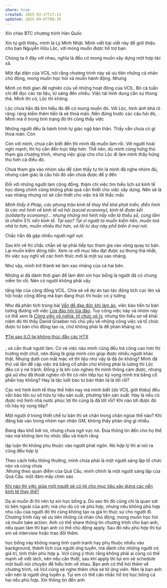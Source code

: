 ```yaml
---
share: true
created: 2025-03-27T17:13
updated: 2025-09-07T08:39
---
```

Xin chào BTC chương trình Hàn Quốc

Xin tự giới thiệu, mình là Lý Minh Nhật. Mình viết bài viết này để giới thiệu cho bạn Nguyễn Hữu Lộc, với mong muốn được hỗ trợ bạn.

Chúng ta ở đây với nhau, nghĩa là đều có mong muốn xây dựng một hợp tác xã. 

Một đại diện của VCIL nói rằng chương trình này sẽ ưu tiên những cá nhân chủ động, mong muốn học hỏi và muốn hành động. Nhưng 

Mình có thời gian để nghiên cứu về những hoạt động của VCIL. Bỏ cả tuần chỉ để đọc các tài liệu, từ sáng đến chiều. Việc tái hình dung cần sự thong thả. Mình thì có, Lộc thì không.

Lộc chưa hẳn đã tìm hiểu đủ để có mong muốn đó. Với Lộc, hình ảnh khá rõ ràng: ráng kiếm thêm tiền là sẽ thoả mãn. Nên đứng trước các câu hỏi đó, . Mình mà ở trong tình trạng đó thì cũng thấy việc 

Những người đều là hành trình tự giác ngộ bản thân. Thấy vẫn chưa có gì thoả mãn. Còn

Còn với mình, chưa cần biết đến thì mình đã muốn làm rồi. Với người hoài nghi mạnh, thì họ cần đến trực tiếp hơn. Thế nên, dù mình cũng hứng thú tham gia chương trình, nhưng việc giúp cho cho Lộc đi làm mình thấy hứng thú hơn cả điều đó.

Chưa tham gia vào nhóm sâu để cảm thấy tự tin là mình đã nghe nhóm đủ, nhưng cảm giác là câu hỏi đó vẫn chưa được để ý đến 

Đối với những người làm cộng đồng. thậm chí việc tìm hiểu lịch sử kinh tế học dòng chính cũng không phải quá cần thiết cho việc xây dựng. Nên sẽ là xao nhãng nhưng nó sẽ cần thiết cho việc trả lời thắc mắc

_Mình thấy ở Pháp, các phong trào kinh tế thay thế khá phát triển, điển hình là các mô hình về kinh tế xã hội (social economy), kinh tế đoàn kết (solidarity economy)… nhưng những mô hình này vẫn là thiểu số, cùng lắm là chiếm 5% nền kinh tế. Tại sao? Tại vì người ta muốn kiếm tiền, muốn toà nhà to hơn, muốn nhiều thứ hơn, và lối tư duy này phổ biến ở mọi nơi._


Chắc hẳn đã gặp nhiều người ngờ vực

Sau khi về thì chắc chắn sẽ lại phải tiếp tục tham gia vào vòng quay tư bản. Lại muốn kiếm dòng tiền. Xem ra với mục tiêu đạt được sự thong thả nhất, thì việc suy nghĩ về các hình thức mới là một sự xao nhãng. 

Như vậy, mình trở thành kẻ làm xao nhãng của cả hai bên. 


Những ai đã dành thời gian để làm đơn xin học bổng là người đã có chung niềm tin rồi. Nên có người không phải vậy 

tầng lớp của cộng đồng VCIL.
Chia sẻ về dự án tạo tác động tích cực lên xã hội hoặc cộng đồng mà bạn đang thực thi hoặc có ý tưởng

Như đã phân tích trong bài [Vấn đề đạo đức khi làm ảo](../Gi%C3%BAp%20nhau%20ki%E1%BA%BFm%20ti%E1%BB%81n/Ch%E1%BA%A1y%20ch%E1%BB%89%20ti%C3%AAu%20cho%20nh%C3%A2n%20vi%C3%AAn%20c%C3%B4ng%20ty/Ch%C6%A1i%20ch%C3%ADnh%20s%C3%A1ch/V%E1%BA%A5n%20%C4%91%E1%BB%81%20%C4%91%E1%BA%A1o%20%C4%91%E1%BB%A9c.md), việc bào tiền tư bản tương đương với việc [Lừa đảo hội lừa đảo](../../%F0%9F%93%9CT%C3%A0i%20nguy%C3%AAn/%C3%9D%20t%C6%B0%E1%BB%9Fng%20ki%E1%BA%BFm%20ti%E1%BB%81n/%C3%9D%20t%C6%B0%E1%BB%9Fng/C%C3%B4ng%20vi%E1%BB%87c%20th%E1%BB%9Di%20v%E1%BB%A5,%20c%E1%BB%99ng%20t%C3%A1c%20vi%C3%AAn/L%E1%BB%ABa%20%C4%91%E1%BA%A3o%20h%E1%BB%99i%20l%E1%BB%ABa%20%C4%91%E1%BA%A3o.md). Tuy công việc này và nhóm này có thể xem là [Công việc vô nghĩa, tổ chức vô lý](../../%E2%9A%A1Hi%E1%BB%83u%20bi%E1%BA%BFt%20s%C3%A2u/N%E1%BB%81n%20kinh%20t%E1%BA%BF%20h%C3%A0ng%20ho%C3%A1/Kinh%20t%E1%BA%BF%20ch%C3%ADnh%20tr%E1%BB%8B/Ch%E1%BB%A7%20ngh%C4%A9a%20t%C6%B0%20b%E1%BA%A3n,%20t%C3%A2n%20t%E1%BB%B1%20do/C%C3%B4ng%20vi%E1%BB%87c%20v%C3%B4%20ngh%C4%A9a,%20t%E1%BB%95%20ch%E1%BB%A9c%20v%C3%B4%20l%C3%BD.md), nhưng tìm hiểu sơ về khái niệm đó thì thấy David Graeber nói chủ yếu về những công việc và tổ chức được tư bản chủ động tạo ra, chứ không phải là để phản kháng nó.

[❓Tại sao ILO lại không thúc đẩy các HTX](../../%E2%9A%A1Hi%E1%BB%83u%20bi%E1%BA%BFt%20s%C3%A2u/Ph%C3%A1t%20tri%E1%BB%83n%20b%E1%BB%81n%20v%E1%BB%AFng.%20C%C3%A1c%20n%E1%BB%81n%20kinh%20t%E1%BA%BF%20thay%20th%E1%BA%BF/C%C3%A1c%20n%E1%BB%81n%20kinh%20t%E1%BA%BF%20thay%20th%E1%BA%BF/H%E1%BB%A3p%20t%C3%A1c%20x%C3%A3/%E2%9D%93T%E1%BA%A1i%20sao%20ILO%20l%E1%BA%A1i%20kh%C3%B4ng%20th%C3%BAc%20%C4%91%E1%BA%A9y%20c%C3%A1c%20HTX.md)

, và cần thuê người làm. Có vẻ việc nào mình cũng đều trả công cao hơn thị trường một chút, nên đúng là giúp mình còn giúp được nhiều người khác thật. Nhưng dưới con mắt mác xít thì liệu như vậy là đã ổn không? Mình đã thử vài lần đề cập việc trả bằng cổ phần chứ không phải là lương thì Lộc đều có ý né tránh. Đồng ý là khi còn nghèo thì mình thông cảm được, nhưng giả sử như đã thoát nghèo rồi thì có nên tiếp tục kỳ vọng mình trả bằng cổ phần hay không? Hay là tặc lưỡi bảo tư bản thân tả là tốt rồi?

Các mô hình kinh tế thay thế hiện nay mà mình biết (do VCIL giới thiệu) đều vẫn bảo tồn sự sở hữu tự liệu sản xuất, phương tiện sản xuất. Hay là nếu có được mô hình nhà nước phúc lợi thì cũng là đã tốt rồi? Khi nào tới được đó rồi hãy kỳ vọng tiếp? 

Một người ở trong thiết chế tư bản thì sẽ chân trong chân ngòai thế nào?
Khi đăng bài vào trong nhóm nạn nhân GM, không thấy phản ứng gì nhiều.

Đang đau khổ bởi nó, nhưng chưa ngờ vực nó. Đưa thông tin đến cho họ thế nào mà không làm họ nhức đầu và trách rằng 

lập luận thì không phụ thuộc vào người phát ngôn. Nó hợp lý thì ai nói ra cũng đều hợp lý


Theo cách hiểu thông thường, mình chưa phải là một người sáng lập tổ chức nào và cũng chưa \
.Nhưng theo quan điểm của Quả Cầu, mình chính là một người sáng lập của Quả Cầu.
một đám mấy chim sáo


[Khi nào thì việc giúp một người sẽ có lợi cho mục tiêu xây dựng các nền kinh tế thay thế?](../Gi%C3%BAp%20nhau%20tho%C3%A1t%20n%E1%BB%A3/T%C3%A0i%20li%E1%BB%87u/Khi%20n%C3%A0o%20th%C3%AC%20vi%E1%BB%87c%20gi%C3%BAp%20m%E1%BB%99t%20ng%C6%B0%E1%BB%9Di%20s%E1%BA%BD%20c%C3%B3%20l%E1%BB%A3i%20cho%20m%E1%BB%A5c%20ti%C3%AAu%20x%C3%A2y%20d%E1%BB%B1ng%20c%C3%A1c%20n%E1%BB%81n%20kinh%20t%E1%BA%BF%20thay%20th%E1%BA%BF.md)

Dạ ai muốn đi thì nên tự xin học bổng ạ. Dù sao thì đó cũng chỉ là quan sát từ bên ngoài của anh; mà cho dù có vẻ phù hợp, nhưng nếu không phù hợp nhu cầu của người đó thì cũng không tạo ra giá trị thực sự cho người đi. Chương trình này sẽ ưu tiên những cá nhân chủ động, mong muốn học hỏi và muốn take action. Anh có thể share thông tin chương trình cho bạn anh, nếu quan tâm thì bạn anh có thể chủ động apply. Sau đó nếu phù hợp thì tụi em sẽ interview hoặc trao đổi thêm.

học bổng này không mang tính cạnh tranh hay phụ thuộc nhiều vào background, thành tích của người ứng tuyển, mà dành cho những người có giá trị, tinh thần phù hợp ạ. Vcil cũng ý thức rằng không phải ai cũng có thế mạnh về viết lách, nên nếu cần thiết, sau khi apply thì tụi em sẽ schedule một buổi nói chuyện để hiểu hơn về nhau. Bạn anh có thể hỏi thêm về chương trình, và Vcil cũng sẽ nghe thêm chia sẻ từ ứng viên. Nên là bạn anh vẫn nên là người ứng tuyển ạ. Tụi em có thể cân nhắc hỗ trợ học bổng cả hai nếu phù hợp. Xin thông tin đến anh
